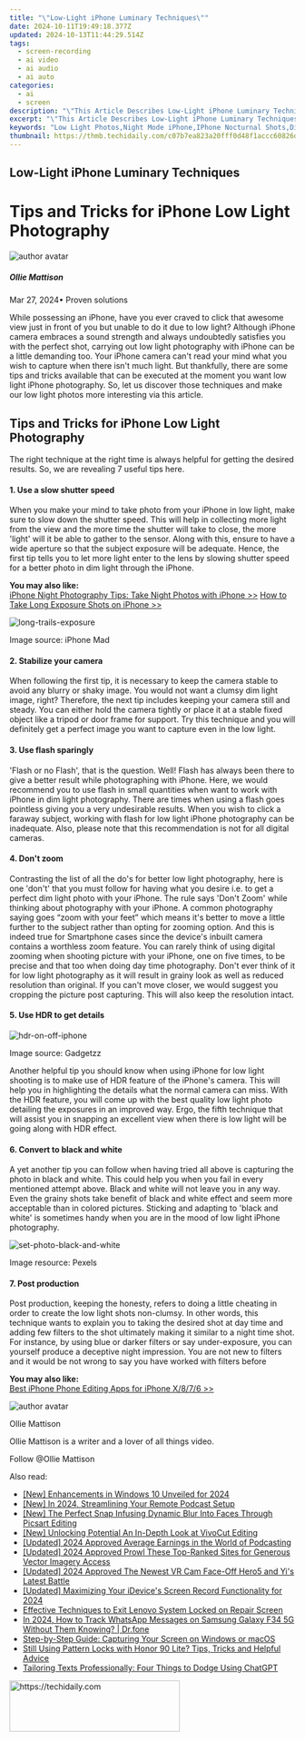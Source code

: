 ```yaml
---
title: "\"Low-Light iPhone Luminary Techniques\""
date: 2024-10-11T19:49:18.377Z
updated: 2024-10-13T11:44:29.514Z
tags: 
  - screen-recording
  - ai video
  - ai audio
  - ai auto
categories: 
  - ai
  - screen
description: "\"This Article Describes Low-Light iPhone Luminary Techniques\""
excerpt: "\"This Article Describes Low-Light iPhone Luminary Techniques\""
keywords: "Low Light Photos,Night Mode iPhone,IPhone Nocturnal Shots,Dimness Mobile Photography,Reduced Illumination Tech,Lite Imaging Tips,Darkroom iOS Methods"
thumbnail: https://thmb.techidaily.com/c07b7ea823a20fff0d48f1accc60826d6016566f3469f152eba0254ae0b7e1bc.jpg
---
```


## Low-Light iPhone Luminary Techniques

# Tips and Tricks for iPhone Low Light Photography

![author avatar](https://images.wondershare.com/filmora/article-images/ollie-mattison.jpg)

##### Ollie Mattison

 Mar 27, 2024• Proven solutions

 While possessing an iPhone, have you ever craved to click that awesome view just in front of you but unable to do it due to low light? Although iPhone camera embraces a sound strength and always undoubtedly satisfies you with the perfect shot, carrying out low light photography with iPhone can be a little demanding too. Your iPhone camera can't read your mind what you wish to capture when there isn't much light. But thankfully, there are some tips and tricks available that can be executed at the moment you want low light iPhone photography. So, let us discover those techniques and make our low light photos more interesting via this article.

## Tips and Tricks for iPhone Low Light Photography

 The right technique at the right time is always helpful for getting the desired results. So, we are revealing 7 useful tips here.

#### 1\.  Use a slow shutter speed

 When you make your mind to take photo from your iPhone in low light, make sure to slow down the shutter speed. This will help in collecting more light from the view and the more time the shutter will take to close, the more 'light' will it be able to gather to the sensor. Along with this, ensure to have a wide aperture so that the subject exposure will be adequate. Hence, the first tip tells you to let more light enter to the lens by slowing shutter speed for a better photo in dim light through the iPhone.

**You may also like:**  
[iPhone Night Photography Tips: Take Night Photos with iPhone >>](https://tools.techidaily.com/wondershare/filmora/download/)
[How to Take Long Exposure Shots on iPhone >>](https://tools.techidaily.com/wondershare/filmora/download/)

![long-trails-exposure](https://images.wondershare.com/filmora/article-images/long-trails-exposure.jpg)

 Image source: iPhone Mad

#### 2\.  Stabilize your camera

 When following the first tip, it is necessary to keep the camera stable to avoid any blurry or shaky image. You would not want a clumsy dim light image, right? Therefore, the next tip includes keeping your camera still and steady. You can either hold the camera tightly or place it at a stable fixed object like a tripod or door frame for support. Try this technique and you will definitely get a perfect image you want to capture even in the low light.

#### 3\.  Use flash sparingly

 'Flash or no Flash', that is the question. Well! Flash has always been there to give a better result while photographing with iPhone. Here, we would recommend you to use flash in small quantities when want to work with iPhone in dim light photography. There are times when using a flash goes pointless giving you a very undesirable results. When you wish to click a faraway subject, working with flash for low light iPhone photography can be inadequate. Also, please note that this recommendation is not for all digital cameras.

#### 4\.  Don't zoom

 Contrasting the list of all the do's for better low light photography, here is one 'don't' that you must follow for having what you desire i.e. to get a perfect dim light photo with your iPhone. The rule says 'Don't Zoom' while thinking about photography with your iPhone. A common photography saying goes “zoom with your feet” which means it's better to move a little further to the subject rather than opting for zooming option. And this is indeed true for Smartphone cases since the device's inbuilt camera contains a worthless zoom feature. You can rarely think of using digital zooming when shooting picture with your iPhone, one on five times, to be precise and that too when doing day time photography. Don't ever think of it for low light photography as it will result in grainy look as well as reduced resolution than original. If you can't move closer, we would suggest you cropping the picture post capturing. This will also keep the resolution intact.

#### 5\.  Use HDR to get details

![hdr-on-off-iphone](https://images.wondershare.com/filmora/article-images/hdr-on-off-iphone.jpg)

 Image source: Gadgetzz

 Another helpful tip you should know when using iPhone for low light shooting is to make use of HDR feature of the iPhone's camera. This will help you in highlighting the details what the normal camera can miss. With the HDR feature, you will come up with the best quality low light photo detailing the exposures in an improved way. Ergo, the fifth technique that will assist you in snapping an excellent view when there is low light will be going along with HDR effect.

#### 6\. Convert to black and white

 A yet another tip you can follow when having tried all above is capturing the photo in black and white. This could help you when you fail in every mentioned attempt above. Black and white will not leave you in any way. Even the grainy shots take benefit of black and white effect and seem more acceptable than in colored pictures. Sticking and adapting to 'black and white' is sometimes handy when you are in the mood of low light iPhone photography.

![set-photo-black-and-white](https://images.wondershare.com/filmora/article-images/set-photo-black-and-white.jpg)

 Image resource: Pexels

#### 7\. Post production

 Post production, keeping the honesty, refers to doing a little cheating in order to create the low light shots non-clumsy. In other words, this technique wants to explain you to taking the desired shot at day time and adding few filters to the shot ultimately making it similar to a night time shot. For instance, by using blue or darker filters or say under-exposure, you can yourself produce a deceptive night impression. You are not new to filters and it would be not wrong to say you have worked with filters before

**You may also like:**  
[Best iPhone Phone Editing Apps for iPhone X/8/7/6 >>](https://tools.techidaily.com/wondershare/filmora/download/)

![author avatar](https://images.wondershare.com/filmora/article-images/ollie-mattison.jpg)

Ollie Mattison

Ollie Mattison is a writer and a lover of all things video.

Follow @Ollie Mattison


<ins class="adsbygoogle"
     style="display:block"
     data-ad-format="autorelaxed"
     data-ad-client="ca-pub-7571918770474297"
     data-ad-slot="1223367746"></ins>



<ins class="adsbygoogle"
     style="display:block"
     data-ad-client="ca-pub-7571918770474297"
     data-ad-slot="8358498916"
     data-ad-format="auto"
     data-full-width-responsive="true"></ins>


<span class="atpl-alsoreadstyle">Also read:</span>
<div><ul>
<li><a href="https://article-helps.techidaily.com/new-enhancements-in-windows-10-unveiled-for-2024/"><u>[New] Enhancements in Windows 10 Unveiled for 2024</u></a></li>
<li><a href="https://visual-screen-recording.techidaily.com/new-in-2024-streamlining-your-remote-podcast-setup/"><u>[New] In 2024, Streamlining Your Remote Podcast Setup</u></a></li>
<li><a href="https://article-helps.techidaily.com/new-the-perfect-snap-infusing-dynamic-blur-into-faces-through-picsart-editing/"><u>[New] The Perfect Snap Infusing Dynamic Blur Into Faces Through Picsart Editing</u></a></li>
<li><a href="https://article-posts.techidaily.com/new-unlocking-potential-an-in-depth-look-at-vivocut-editing/"><u>[New] Unlocking Potential An In-Depth Look at VivoCut Editing</u></a></li>
<li><a href="https://fox-info.techidaily.com/updated-2024-approved-average-earnings-in-the-world-of-podcasting/"><u>[Updated] 2024 Approved Average Earnings in the World of Podcasting</u></a></li>
<li><a href="https://article-helps.techidaily.com/updated-2024-approved-prowl-these-top-ranked-sites-for-generous-vector-imagery-access/"><u>[Updated] 2024 Approved Prowl These Top-Ranked Sites for Generous Vector Imagery Access</u></a></li>
<li><a href="https://article-helps.techidaily.com/updated-2024-approved-the-newest-vr-cam-face-off-hero5-and-yis-latest-battle/"><u>[Updated] 2024 Approved The Newest VR Cam Face-Off Hero5 and Yi's Latest Battle</u></a></li>
<li><a href="https://screen-activity-recording.techidaily.com/updated-maximizing-your-idevices-screen-record-functionality-for-2024/"><u>[Updated] Maximizing Your iDevice's Screen Record Functionality for 2024</u></a></li>
<li><a href="https://fox-triigers.techidaily.com/effective-techniques-to-exit-lenovo-system-locked-on-repair-screen/"><u>Effective Techniques to Exit Lenovo System Locked on Repair Screen</u></a></li>
<li><a href="https://android-location-track.techidaily.com/in-2024-how-to-track-whatsapp-messages-on-samsung-galaxy-f34-5g-without-them-knowing-drfone-by-drfone-virtual-android/"><u>In 2024, How to Track WhatsApp Messages on Samsung Galaxy F34 5G Without Them Knowing? | Dr.fone</u></a></li>
<li><a href="https://techno-recovery.techidaily.com/step-by-step-guide-capturing-your-screen-on-windows-or-macos/"><u>Step-by-Step Guide: Capturing Your Screen on Windows or macOS</u></a></li>
<li><a href="https://unlock-android.techidaily.com/still-using-pattern-locks-with-honor-90-lite-tips-tricks-and-helpful-advice-by-drfone-android/"><u>Still Using Pattern Locks with Honor 90 Lite? Tips, Tricks and Helpful Advice</u></a></li>
<li><a href="https://tech-hub.techidaily.com/tailoring-texts-professionally-four-things-to-dodge-using-chatgpt/"><u>Tailoring Texts Professionally: Four Things to Dodge Using ChatGPT</u></a></li>
</ul></div>

<!-- affiliate ads begin -->
<a href="https://aligracehair.sjv.io/c/5597632/2135369/19272" target="_top" id="2135369">
  <img src="//a.impactradius-go.com/display-ad/19272-2135369" border="0" alt="https://techidaily.com" width="300" height="90"/>
</a>
<img height="0" width="0" src="https://aligracehair.sjv.io/i/5597632/2135369/19272" style="position:absolute;visibility:hidden;" border="0" />
<!-- affiliate ads end -->

